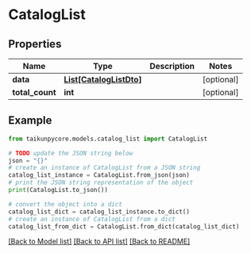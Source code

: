 # CatalogList


## Properties

Name | Type | Description | Notes
------------ | ------------- | ------------- | -------------
**data** | [**List[CatalogListDto]**](CatalogListDto.md) |  | [optional] 
**total_count** | **int** |  | [optional] 

## Example

```python
from taikunpycore.models.catalog_list import CatalogList

# TODO update the JSON string below
json = "{}"
# create an instance of CatalogList from a JSON string
catalog_list_instance = CatalogList.from_json(json)
# print the JSON string representation of the object
print(CatalogList.to_json())

# convert the object into a dict
catalog_list_dict = catalog_list_instance.to_dict()
# create an instance of CatalogList from a dict
catalog_list_from_dict = CatalogList.from_dict(catalog_list_dict)
```
[[Back to Model list]](../README.md#documentation-for-models) [[Back to API list]](../README.md#documentation-for-api-endpoints) [[Back to README]](../README.md)


